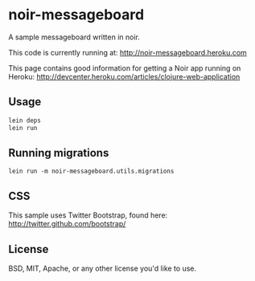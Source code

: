 # noir-messageboard

A sample messageboard  written in noir. 

This code is currently running at: http://noir-messageboard.heroku.com

This page contains good information for getting a Noir app running on Heroku: 
http://devcenter.heroku.com/articles/clojure-web-application

## Usage

```bash
lein deps
lein run
```

## Running migrations

```
lein run -m noir-messageboard.utils.migrations
```

## CSS

This sample uses Twitter Bootstrap, found here: 
http://twitter.github.com/bootstrap/


## License

BSD, MIT, Apache, or any other license you'd like to use. 

